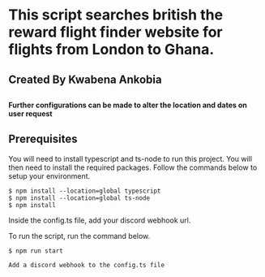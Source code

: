 This script searches british the reward flight finder website for flights from London to Ghana.
===

<h2>Created By Kwabena Ankobia<h2>
<h4>Further configurations can be made to alter the location and dates on user request<h5>

Prerequisites
---

You will need to install typescript and ts-node to run this project. You will then need to install the required packages. Follow the commands below to setup your environment.
```
$ npm install --location=global typescript
$ npm install --location=global ts-node
$ npm install
```

<p>Inside the config.ts file, add your discord webhook url.<p>
<p>To run the script, run the command below.<p>

```
$ npm run start
```

`Add a discord webhook to the config.ts file`
